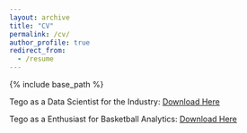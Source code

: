 ```yaml
---
layout: archive
title: "CV"
permalink: /cv/
author_profile: true
redirect_from:
  - /resume
---
```


{% include base_path %}

<!-- [Some title here](FILE_NAME.pdf) -->
<!-- ![Resume](/files/CV_TegoChang.pdf) -->
<!-- Test of CV1
  <html>
    <object data="https://Tego-Chang.github.io/files/CV_TegoChang.pdf" type="pdf">
        <embed src="https://Tego-Chang.github.io/files/CV_TegoChang.pdf" type="pdf">
            <p>This browser does not support PDFs. Please download the PDF to view it: <a href="https://Tego-Chang.github.io/files/CV_TegoChang.pdf">Download PDF</a>.</p>
    </object>
  </html> -->
<html>
  <p>Tego as a Data Scientist for the Industry: <a href="https://Tego-Chang.github.io/files/CV_TegoChang_DS.pdf">Download Here</a></p>
  <p>Tego as a Enthusiast for Basketball Analytics: <a href="https://Tego-Chang.github.io/files/CV_TegoChang_BA.pdf">Download Here</a></p>
</html>
<!-- ![Resume_p1](/files/CV_TegoChang_DS_p1.pdf)
![Resume_p2](/files/CV_TegoChang_DS_p2.pdf) -->




  <!-- <html>
    <head>
      <object data="https://Tego-Chang.github.io/files/CV_TegoChang.pdf" type="CV">
        <embed src="https://Tego-Chang.github.io/files/CV_TegoChang.pdf">
          <p>This browser does not support PDFs. Please download the PDF to view it: <a href="https://Tego-Chang.github.io/files/CV_TegoChang.pdf">Download PDF</a>.
          </p>
        </embed>
      </object>
    </head>
  </html> -->

<!-- Education
======
* M.S. in USA, Duke University, 2021
* B.S. in GitHub, GitHub University, 2012
* M.S. in Jekyll, GitHub University, 2014
* Ph.D in Version Control Theory, GitHub University, 2018 (expected)

Work experience
======
* Summer 2015: Research Assistant
  * Github University
  * Duties included: Tagging issues
  * Supervisor: Professor Git

* Fall 2015: Research Assistant
  * Github University
  * Duties included: Merging pull requests
  * Supervisor: Professor Hub
  
Skills
======
* Skill 1
* Skill 2
  * Sub-skill 2.1
  * Sub-skill 2.2
  * Sub-skill 2.3
* Skill 3

Publications
======
  <ul>{% for post in site.publications %}
    {% include archive-single-cv.html %}
  {% endfor %}</ul>
  
Talks
======
  <ul>{% for post in site.talks %}
    {% include archive-single-talk-cv.html %}
  {% endfor %}</ul>
  
Teaching
======
  <ul>{% for post in site.teaching %}
    {% include archive-single-cv.html %}
  {% endfor %}</ul>
  
Service and leadership
======
* Currently signed in to 43 different slack teams -->
